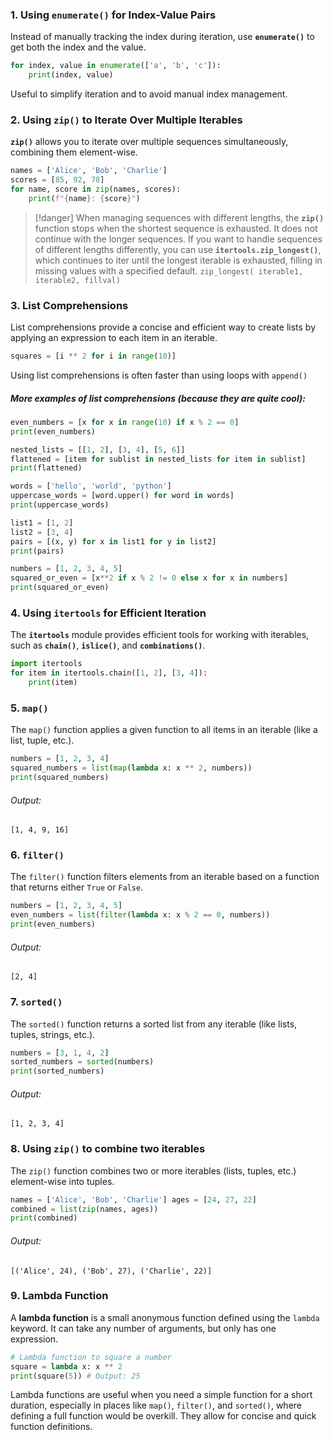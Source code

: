 
### 1. **Using `enumerate()` for Index-Value Pairs**
Instead of manually tracking the index during iteration, use **`enumerate()`** to get both the index and the value.

```python
for index, value in enumerate(['a', 'b', 'c']):
    print(index, value)
```

Useful to simplify iteration and to avoid manual index management.


### 2. **Using `zip()` to Iterate Over Multiple Iterables**
**`zip()`** allows you to iterate over multiple sequences simultaneously, combining them element-wise.

```python
names = ['Alice', 'Bob', 'Charlie']
scores = [85, 92, 78]
for name, score in zip(names, scores):
    print(f"{name}: {score}")
```

> [!danger]
> When managing sequences with different lengths, the **`zip()`** function stops when the shortest sequence is exhausted. It does not continue with the longer sequences.  If you want to handle sequences of different lengths differently, you can use **`itertools.zip_longest()`**, which continues to iter until the longest iterable is exhausted, filling in missing values with a specified default. 
> `zip_longest( iterable1, iterable2, fillval)`


### 3. **List Comprehensions**
List comprehensions provide a concise and efficient way to create lists by applying an expression to each item in an iterable. 
```python 
squares = [i ** 2 for i in range(10)]
```

Using list comprehensions is often faster than using loops with `append()`
##### More examples of list comprehensions (because they are quite cool):
```python 
even_numbers = [x for x in range(10) if x % 2 == 0] 
print(even_numbers)
```

```python 
nested_lists = [[1, 2], [3, 4], [5, 6]] 
flattened = [item for sublist in nested_lists for item in sublist] 
print(flattened)
```

```python 
words = ['hello', 'world', 'python'] 
uppercase_words = [word.upper() for word in words] 
print(uppercase_words)
```

```python 
list1 = [1, 2] 
list2 = [3, 4] 
pairs = [(x, y) for x in list1 for y in list2] 
print(pairs)
```

```python 
numbers = [1, 2, 3, 4, 5] 
squared_or_even = [x**2 if x % 2 != 0 else x for x in numbers] 
print(squared_or_even)
```


### 4. **Using `itertools` for Efficient Iteration** 
The **`itertools`** module provides efficient tools for working with iterables, such as **`chain()`**, **`islice()`**, and **`combinations()`**. 
```python 
import itertools 
for item in itertools.chain([1, 2], [3, 4]): 
	print(item)
```


### 5. **`map()`** 
The `map()` function applies a given function to all items in an iterable (like a list, tuple, etc.). 
```python 
numbers = [1, 2, 3, 4] 
squared_numbers = list(map(lambda x: x ** 2, numbers)) 
print(squared_numbers)
```
###### Output:
``` 
[1, 4, 9, 16]
```



### 6. **`filter()`** 
The `filter()` function filters elements from an iterable based on a function that returns either `True` or `False`. 
```python
numbers = [1, 2, 3, 4, 5] 
even_numbers = list(filter(lambda x: x % 2 == 0, numbers)) 
print(even_numbers)
```
###### Output:
``` 
[2, 4]
```


### 7. **`sorted()`**
The `sorted()` function returns a sorted list from any iterable (like lists, tuples, strings, etc.).
```python
numbers = [3, 1, 4, 2] 
sorted_numbers = sorted(numbers) 
print(sorted_numbers)
```
###### Output:
``` 
[1, 2, 3, 4]
```


### 8. Using **`zip()`** to combine two iterables
The `zip()` function combines two or more iterables (lists, tuples, etc.) element-wise into tuples. 
```python
names = ['Alice', 'Bob', 'Charlie'] ages = [24, 27, 22] 
combined = list(zip(names, ages)) 
print(combined)
```
###### Output:
``` 
[('Alice', 24), ('Bob', 27), ('Charlie', 22)]
```


### 9. **Lambda Function** 
A **lambda function** is a small anonymous function defined using the `lambda` keyword. It can take any number of arguments, but only has one expression. 
```python 
# Lambda function to square a number
square = lambda x: x ** 2 
print(square(5)) # Output: 25
```

Lambda functions are useful when you need a simple function for a short duration, especially in places like `map()`, `filter()`, and `sorted()`, where defining a full function would be overkill. They allow for concise and quick function definitions.
